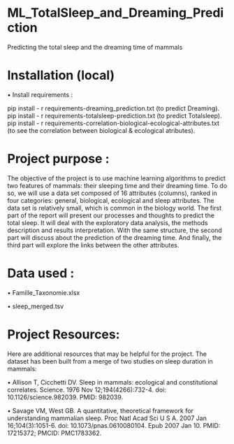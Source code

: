 # ML_TotalSleep_and_Dreaming_Prediction
Predicting the total sleep and the dreaming time of mammals

# Installation (local)
• Install requirements :

pip install - r requirements-dreaming_prediction.txt (to predict Dreaming).
pip install - r requirements-totalsleep-prediction.txt (to predict Totalsleep).
pip install - r requirements-correlation-biological-ecological-attributes.txt (to see the correlation between biological & ecological atributes).

# Project purpose :
The objective of the project is to use machine learning algorithms to predict two features of mammals: their sleeping time and their dreaming time. To do so, we will use a data set composed of 16 attributes (columns), ranked in four categories: general, biological, ecological and sleep attributes. The data set is relatively small, which is common in the biology world. The first part of the report will present our processes and thoughts to predict the total sleep. It will deal with the exploratory data analysis, the methods description and results interpretation. With the same structure, the second part will discuss about the prediction of the dreaming time. And finally, the third part will explore the links between the other attributes.

# Data used :
• Famille_Taxonomie.xlsx

• sleep_merged.tsv

# Project Resources:
Here are additional resources that may be helpful for the project. The dataset has been built from a merge of two studies on sleep duration in mammals:

• Allison T, Cicchetti DV. Sleep in mammals: ecological and constitutional correlates. Science. 1976 Nov 12;194(4266):732-4. doi: 10.1126/science.982039. PMID: 982039.

• Savage VM, West GB. A quantitative, theoretical framework for understanding mammalian sleep. Proc Natl Acad Sci U S A. 2007 Jan 16;104(3):1051-6. doi: 10.1073/pnas.0610080104. Epub 2007 Jan 10. PMID: 17215372; PMCID: PMC1783362.
